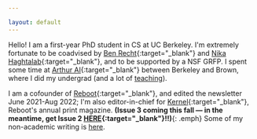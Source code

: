 ```yaml
---

layout: default
---
```

Hello! I am a first-year PhD student in CS at UC Berkeley. I'm extremely fortunate to be coadvised by [Ben Recht](https://people.eecs.berkeley.edu/~brecht/){:target="_blank"} and [Nika Haghtalab](https://people.eecs.berkeley.edu/~nika/){:target="_blank"}, and to be supported by a NSF GRFP. I spent some time at [Arthur AI](http://www.arthur.ai){:target="_blank"} between Berkeley and Brown, where I did my undergrad (and a lot of [teaching](https://www.jessicad.ai/teaching.html)). 

I am a cofounder of [Reboot](https://reboothq.substack.com/about){:target="_blank"}, and edited the newsletter June 2021-Aug 2022; I'm also editor-in-chief for [Kernel](https://kernelmag.io/){:target="_blank"}, Reboot's annual print magazine. **(Issue 3 coming this fall — in the meantime, get Issue 2 [HERE](https://kernelmag.io/){:target="_blank"}!!)**{: .emph} Some of my non-academic writing is [here](http://www.jessicad.ai/writing.html).
